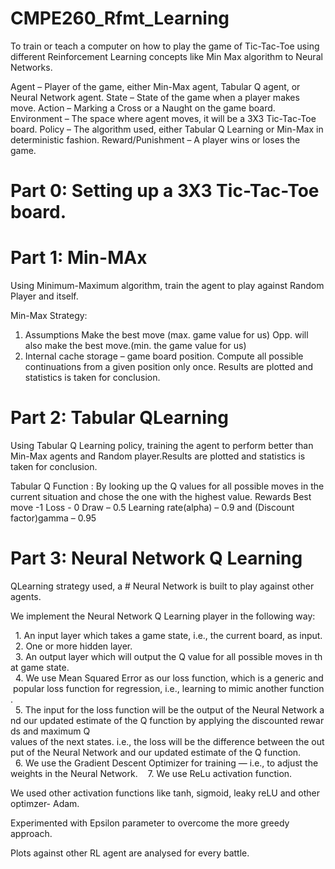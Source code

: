 # CMPE260_Rfmt_Learning
To train or teach a computer on how to play the game of Tic-Tac-Toe using different Reinforcement Learning concepts like Min Max algorithm to Neural Networks. 

Agent – Player of the game, either Min-Max agent, Tabular Q agent, or Neural Network agent. 
State – State of the game when a player makes move.
Action – Marking a Cross or a Naught on the game board.
Environment – The space where agent moves, it will be a 3X3 Tic-Tac-Toe board.
Policy – The algorithm used, either Tabular Q Learning or Min-Max in deterministic fashion.
Reward/Punishment – A player wins or loses the game.


# Part 0: Setting up a 3X3 Tic-Tac-Toe board.

# Part 1: Min-MAx 
Using Minimum-Maximum algorithm, train the agent to play against Random Player and itself. 

Min-Max Strategy:
1. Assumptions
   Make the best move (max. game value for us)
   Opp. will also make the best move.(min. the game value for us)
2. Internal cache storage – game board position. Compute all possible continuations from a given position only once. 
Results are plotted and statistics is taken for conclusion.


# Part 2: Tabular QLearning
Using Tabular Q Learning policy, training the agent to perform better than Min-Max agents and Random player.Results are plotted and statistics is taken for conclusion.

Tabular Q Function : 
By looking up the Q values for all possible moves in the current situation and chose the one with the highest value. 
Rewards
Best move -1
Loss - 0
Draw – 0.5
Learning rate(alpha) – 0.9 and (Discount factor)gamma – 0.95


# Part 3: Neural Network Q Learning 
QLearning strategy used, a # Neural Network is built to play against other agents.  

We implement the Neural Network Q Learning player in the following way:

  1. An input layer which takes a game state, i.e., the current board, as input.
  2. One or more hidden layer.
  3. An output layer which will output the Q value for all possible moves in that game state.
  4. We use Mean Squared Error as our loss function, which is a generic and popular loss function for regression, i.e., learning to mimic another function.
  5. The input for the loss function will be the output of the Neural Network and our updated estimate of the Q function by applying the discounted rewards and maximum Q     values of the next states. i.e., the loss will be the difference between the output of the Neural Network and our updated estimate of the Q function.
  6. We use the Gradient Descent Optimizer for training — i.e., to adjust the weights in the Neural Network. 
  7. We use ReLu activation function.

We used other activation functions like 
tanh,
sigmoid,
leaky reLU 
and other optimzer- Adam. 

Experimented with Epsilon parameter to overcome the more greedy approach. 

Plots against other RL agent are analysed for every battle. 
